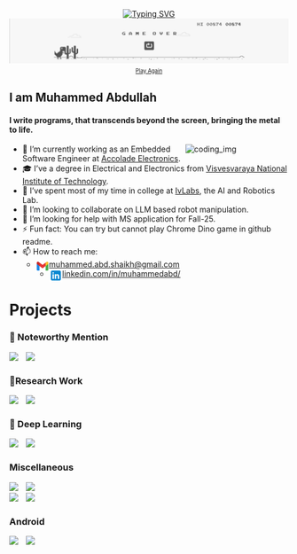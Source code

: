 <div align="center"><a href="https://git.io/typing-svg"><img src="https://readme-typing-svg.demolab.com?font=Shadows+Into+Light&size=30&duration=2000&pause=1000&center=true&random=true&width=435&lines=Bonjour+%F0%9F%91%8B;Hola+%F0%9F%91%8B;Hello%2C+There+%F0%9F%91%8B" alt="Typing SVG" /></a></div>

<div align="center">
  <a href="https://abd-01.github.io/mQnWbEvRcTxYzU/" target="_blank">
    <img src="dino2.png" alt="" width="100%" height="70%">
  </a>
  <a href="https://abd-01.github.io/mQnWbEvRcTxYzU/" target="_blank"><small><small>Play Again</small></small></a>
</div>


## I am Muhammed Abdullah
#### I write programs, that transcends beyond the screen, bringing the metal to life.

<!--  
Where code meets circuits, and software dances with hardware – because the thrill of programming is best felt when it moves beyond the screen. 

Writing code that resonates with hardware, because true magic happens when software and circuits harmonize.

Coding with a passion for hardware – because great software extends beyond the screen.
-->


<img align="right" alt="coding_img" width="37%" src="https://media.giphy.com/media/RbDKaczqWovIugyJmW/giphy.gif">

- 🔭 I’m currently working as an Embedded Software Engineer at [Accolade Electronics](https://accoladeelectronics.com/).
- 🎓 I’ve a degree in Electrical and Electronics from [Visvesvaraya National Institute of Technology](https://en.wikipedia.org/wiki/Visvesvaraya_National_Institute_of_Technology_Nagpur).
- 🤝 I’ve spent most of my time in college at [IvLabs](https://www.ivlabs.in/), the AI and Robotics Lab.
- 🤖 I’m looking to collaborate on LLM based robot manipulation.
- 🤔 I’m looking for help with MS application for Fall-25.
- ⚡ Fun fact: You can try but cannot play Chrome Dino game in github readme.
- 📫 How to reach me: 
  - <a target="_blank" href="mailto:muhammed.abd.shaikh@gmail.com"><img align="left" alt="Gmail" width="24px" src="gmail.svg" />muhammed.abd.shaikh@gmail.com</a>
  - <a target="_blank" href="https://www.linkedin.com/in/muhammedabd/"><img align="left" alt="Gmail" width="24px" src="linkedin.svg" />linkedin.com/in/muhammedabd/</a>


<!-- 2. - 🌱 I’m currently learning RTOS, CAN  -->
<!-- - 💬 Ask me about  -->

# Projects
### 🚀 Noteworthy Mention
<div width="100%" align="left">
<a href="https://github.com/IvLabs/Face-Unlock"><img style="margin-right: 2%" src="https://github-readme-stats.vercel.app/api/pin/?username=IvLabs&repo=Face-Unlock&theme=transparent" /></a>
<a href="https://github.com/IvLabs/resources"><img style="margin-right: 2%" src="https://github-readme-stats.vercel.app/api/pin/?username=IvLabs&repo=resources&theme=transparent" /></a>
</div>

### 🔬Research Work
<div width="100%" align="left">
<a href="https://github.com/IvLabs/os-nsmt/"><img style="margin-right: 2%" src="https://github-readme-stats.vercel.app/api/pin/?username=IvLabs&repo=os-nsmt&theme=transparent" /></a>
<a href="https://github.com/ABD-01/Coreset"><img style="margin-right: 2%" src="https://github-readme-stats.vercel.app/api/pin/?username=ABD-01&repo=Coreset&theme=transparent" /></a>
</div>

### 🧩 Deep Learning
<div width="100%" align="left">
<a href="https://github.com/ABD-01/MNIST"><img style="margin-right: 2%" src="https://github-readme-stats.vercel.app/api/pin/?username=ABD-01&repo=MNIST&theme=transparent" /></a>
<a href="https://github.com/ABD-01/Siamese-NN"><img style="margin-right: 2%" src="https://github-readme-stats.vercel.app/api/pin/?username=ABD-01&repo=Siamese-NN&theme=transparent" /></a>
</div>

### Miscellaneous
<div width="100%" align="left">
<a href="https://github.com/ABD-01/Flask-Protobuf"><img style="margin-right: 2%" src="https://github-readme-stats.vercel.app/api/pin/?username=ABD-01&repo=Flask-Protobuf&theme=transparent" /></a>
<a href="https://github.com/ABD-01/ros_pid"><img style="margin-right: 2%" src="https://github-readme-stats.vercel.app/api/pin/?username=ABD-01&repo=ros_pid&theme=transparent" /></a>
</div>

<div width="100%" align="left">
<a href="https://github.com/ABD-01/log-analysis"><img style="margin-right: 2%" src="https://github-readme-stats.vercel.app/api/pin/?username=ABD-01&repo=log-analysis&theme=transparent" /></a>
<a href="https://github.com/ABD-01/py2048"><img style="margin-right: 2%" src="https://github-readme-stats.vercel.app/api/pin/?username=ABD-01&repo=py2048&theme=transparent" /></a>
</div>

### Android
<div width="100%" align="left">
<a href="https://github.com/ABD-01/Android-Speech-Controlled-Assistance"><img style="margin-right: 2%" src="https://github-readme-stats.vercel.app/api/pin/?username=ABD-01&repo=Android-Speech-Controlled-Assistance&theme=transparent" /></a>
<a href="https://github.com/ABD-01/Color-Reflex-Android-Studio-Project"><img style="margin-right: 2%" src="https://github-readme-stats.vercel.app/api/pin/?username=ABD-01&repo=Color-Reflex-Android-Studio-Project&theme=transparent" /></a>
</div>

